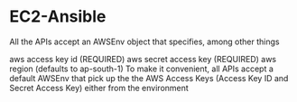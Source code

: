 # EC2-Ansible
All the APIs accept an AWSEnv object that specifies, among other things

aws access key id (REQUIRED)
aws secret access key (REQUIRED)
aws region (defaults to ap-south-1)
To make it convenient, all APIs accept a default AWSEnv that pick up the the AWS Access Keys (Access Key ID and Secret Access Key) either from the environment 
